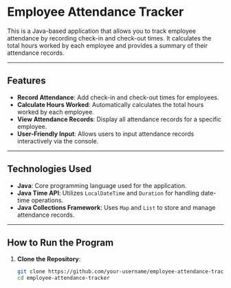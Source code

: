 # Employee Attendance Tracker

This is a Java-based application that allows you to track employee attendance by recording check-in and check-out times. It calculates the total hours worked by each employee and provides a summary of their attendance records.

---

## Features

- **Record Attendance**: Add check-in and check-out times for employees.
- **Calculate Hours Worked**: Automatically calculates the total hours worked by each employee.
- **View Attendance Records**: Display all attendance records for a specific employee.
- **User-Friendly Input**: Allows users to input attendance records interactively via the console.

---

## Technologies Used

- **Java**: Core programming language used for the application.
- **Java Time API**: Utilizes `LocalDateTime` and `Duration` for handling date-time operations.
- **Java Collections Framework**: Uses `Map` and `List` to store and manage attendance records.

---

## How to Run the Program

1. **Clone the Repository**:
   ```bash
   git clone https://github.com/your-username/employee-attendance-tracker.git
   cd employee-attendance-tracker